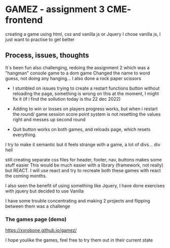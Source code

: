 # GAMEZ - assignment 3 CME- frontend

creating a game using html, css and vanilla js or Jquery
I chose vanilla js, I just want to practise to get better

## Process, issues, thoughts

It´s been fun also challenging, redoing the assignment 2 which was a "hangman" console game to a dom game
Changed the name to word guess, not doing any hanging...
I also done a rock paper scissors
- I stumbled on issues trying to create a restart functions button without
reloading the page, something is wrong on this at the moment, I might fix it (if i find the sollution today is thu 22 dec 2022)
- Adding to win or losses on players progress works, but when i restart the round/ game session score point system is not 
resetting the values right and messes up second round

- Quit button works on both games, and reloads page, which resets everything.

I try to make it semantic but it feels strange with a game, a lot of divs... div hell 

still creating separate css files for header, footer, nav, buttons makes some stuff easier
This would be much easier with a library (framework, not really) but REACT. I will use react 
and try to recreate both these games with react the coming months. 

I also seen the benefit of using something like Jquery, I have done exercises with jquery but decided to use Vanilla

I have some trouble concentrating and making 2 projects and flipping between them was a challenge
### The games page (demo)

https://xxrobone.github.io/gamez/

I hope youlike the games, feel free to try them out in their current state

